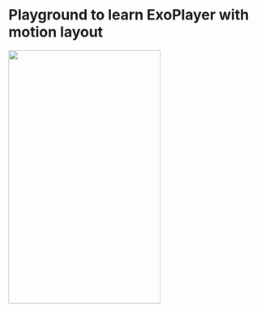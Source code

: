 Playground to learn ExoPlayer with motion layout
===

<img src="https://github.com/alifTC12/ExoMotion/blob/main/assets/demo.gif" width="300" height="500" />
